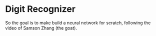 # Digit Recognizer

So the goal is to make build a neural network for scratch, following the video of Samson Zhang (the goat). 